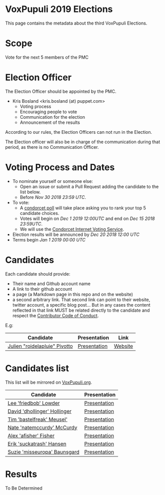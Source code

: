 # VoxPupuli 2019 Elections

This page contains the metadata about the third VoxPupuli Elections.


# Scope

Vote for the next 5 members of the PMC


# Election Officer

The Election Officer should be appointed by the PMC.

* Kris Bosland <kris.bosland (at) puppet.com>
  * Voting process
  * Encouraging people to vote
  * Communication for the election
  * Announcement of the results

According to our rules, the Election Officers can not run in the Election.

The Election officer will also be in charge of the communication during that
period, as there is no Communication Officer.


# Voting Process and Dates

* To nominate yourself or someone else:
    * Open an issue or submit a Pull Request adding the candidate to the list below.
    * Before *Nov 30 2018 23:59 UTC*.
* To vote:
    * A [condorcet poll](https://en.wikipedia.org/wiki/Condorcet_method)
  will take place asking you to rank your top 5 candidate choices.
    * Votes will begin on *Dec 1 2019 12:00UTC* and end on *Dec 15 2018 23:59UTC*.
    * We will use the [Condorcet Internet Voting Service](https://civs.cs.cornell.edu).
* Election results will be announced by *Dec 20 2018 12:00 UTC*
* Terms begin *Jan 1 2019 00:00 UTC*


# Candidates

Each candidate should provide:

- Their name and Github account name
- A link to their github account
- a page (a Markdown page in this repo and on the website)
- a second arbitrary link. That second link can point to their website, twitter
  account, a specific blog post... But in any cases the content
  reflected in that link MUST be related directly to the candidate and respect
  the [Contributor Code of Conduct](https://voxpupuli.org/coc/).

E.g:

| Candidate                           | Presentation       | Link          |
| ----------------------------------- | ------------------ | ------------- |
| [Julien "roidelapluie" Pivotto][rg] | [Presentation][rp] | [Website][rl] |

[rg]:https://github.com/roidelapluie
[rp]:2016-01/roidelapluie.md
[rl]:https://roidelapluie.be


# Candidates list

This list will be mirrored on [VoxPupuli.org](https://voxpupuli.org/elections).

| Candidate                    | Presentation       |
| ---------------------------- | ------------------ |
| [Lee 'friedbob' Lowder][lc]  | [Presentation][lp] |
| [David 'dhollinger' Hollinger][dc] | [Presentation][dp] |
| [Tim 'bastelfreak' Meusel'][tm] | [Presentation][bp] |
| [Nate 'natemccurdy' McCurdy][nc] | [Presentation][np] |
| [Alex 'afisher' Fisher][ac] | [Presentation][ap] |
| [Erik 'suckatrash' Hansen][jc] | [Presentation][jp] |
| [Suzie 'misseuropa' Baunsgard][sc] | [Presentation][sp] |

[lc]:https://github.com/llowder
[lp]:2019-01/llowder.md
[dc]:https://github.com/dhollinger
[dp]:2019-01/dhollinger.md
[tm]:https://github.com/bastelfreak
[bp]:2019-01/bastelfreak.md
[nc]:https://github.com/natemccurdy
[np]:2019-01/natemccurdy.md
[ac]:https://github.com/alexjfisher
[ap]:2019-01/afisher.md
[jc]:https://github.com/suckatrash
[jp]:2019-01/ehansen.md
[sc]:https://github.com/misseuropa
[sp]:2019-01/sbaunsgard.md


# Results

To Be Determined

